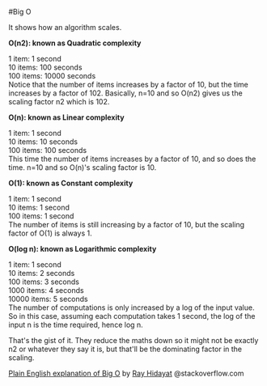 #Big O

It shows how an algorithm scales.

**O(n2): known as Quadratic complexity**

1 item: 1 second  
10 items: 100 seconds  
100 items: 10000 seconds  
Notice that the number of items increases by a factor of 10, but the time increases by a factor of 102. Basically, n=10 and so O(n2) gives us the scaling factor n2 which is 102.

**O(n): known as Linear complexity**

1 item: 1 second  
10 items: 10 seconds  
100 items: 100 seconds  
This time the number of items increases by a factor of 10, and so does the time. n=10 and so O(n)'s scaling factor is 10.

**O(1): known as Constant complexity**

1 item: 1 second  
10 items: 1 second  
100 items: 1 second  
The number of items is still increasing by a factor of 10, but the scaling factor of O(1) is always 1.

**O(log n): known as Logarithmic complexity**

1 item: 1 second  
10 items: 2 seconds  
100 items: 3 seconds  
1000 items: 4 seconds  
10000 items: 5 seconds  
The number of computations is only increased by a log of the input value. So in this case, assuming each computation takes 1 second, the log of the input n is the time required, hence log n.  

That's the gist of it. They reduce the maths down so it might not be exactly n2 or whatever they say it is, but that'll be the dominating factor in the scaling.  

[Plain English explanation of Big O](http://stackoverflow.com/questions/487258/plain-english-explanation-of-big-o#answer-487300) by [Ray Hidayat](http://stackoverflow.com/users/49643/ray-hidayat) @stackoverflow.com